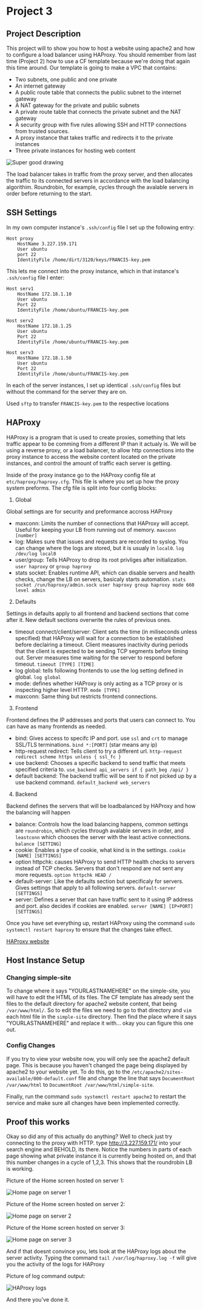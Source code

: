 # Project 3

## Project Description

This project will to show you how to host a website using apache2 and how to configure a load balancer using HAProxy. You should remember from last time (Project 2) how to use a CF template because we're doing that again this time around. Our template is going to make a VPC that contains: 

- Two subnets, one public and one private 
- An internet gateway
- A public route table that connects the public subnet to the internet gateway 
- A NAT gateway for the private and public subnets 
- A private route table that connects the private subnet and the NAT gateway
- A security group with five rules allowing SSH and HTTP connections from trusted sources.
- A proxy instance that takes traffic and redirects it to the private instances
- Three private instances for hosting web content

![Super good drawing](Images/lbdiagram.jpg)

The load balancer takes in traffic from the proxy server, and then allocates the traffic to its connected servers in accordance with the load balancing algorithim. Roundrobin, for example, cycles through the avalable servers in order before returning to the start.

## SSH Settings

In my own computer instance's `.ssh/config` file I set up the following entry:

```
Host proxy
    HostName 3.227.159.171
    User ubuntu
    port 22
    IdentityFile /home/dirt/3120/keys/FRANCIS-key.pem
```

This lets me connect into the proxy instance, which in that instance's `.ssh/config` file I enter:

```
Host serv1
    HostName 172.18.1.10
    User ubuntu
    Port 22
    IdentityFile /home/ubuntu/FRANCIS-key.pem

Host serv2
    HostName 172.18.1.25
    User ubuntu
    Port 22
    IdentityFile /home/ubuntu/FRANCIS-key.pem

Host serv3
    HostName 172.18.1.50
    User ubuntu
    Port 22
    IdentityFile /home/ubuntu/FRANCIS-key.pem
```

In each of the server instances, I set up identical `.ssh/config` files but without the command for the server they are on.

Used `sftp` to transfer `FRANCIS-key.pem` to the respective locations

## HAProxy

HAProxy is a program that is used to create proxies, something that lets traffic appear to be comming from a different IP than it actualy is. We will be using a reverse proxy, or a load balancer, to allow http connections into the proxy instance to access the website content located on the private instances, and control the amount of traffic each server is getting.


Inside of the proxy instance go to the HAProxy config file at `etc/haproxy/haproxy.cfg`. This file is where you set up how the proxy system preforms. The cfg file is split into four config blocks:

1. Global

Global settings are for security and preformance accross HAProxy

- maxconn: Limits the number of connections that HAProxy will accept. Useful for keeping your LB from running out of memory. `maxconn [number]`
- log: Makes sure that issues and requests are recorded to syslog. You can change where the logs are stored, but it is usualy in `local0`. `log /dev/log local0`
- user/group: Tells HAProxy to drop its root privliges after initialization. `user haproxy` or `group haproxy`
- stats socket: Enables runtime API, which can disable servers and health checks, change the LB on servers, basicaly starts automation. `stats socket /run/haproxy/admin.sock user haproxy group haproxy mode 660 level admin`

2. Defaults

Settings in defaults apply to all frontend and backend sections that come after it. New default sections overwrite the rules of previous ones.

- timeout connect/client/server: Client sets the time (in miliseconds unless specified) that HAProxy will wait for a connection to be established before declairing a timeout. Client measures inactivity during periods that the client is expected to be sending TCP segments before timing out. Server measures time waiting for the server to respond before timeout. `timeout [TYPE] [TIME]`
- log global: tells following frontends to use the log setting defined in global. `log global`
- mode: defines whether HAProxy is only acting as a TCP proxy or is inspecting higher level HTTP. `mode [TYPE]`
- maxconn: Same thing but restricts frontend connections.

3. Frontend

Frontend defines the IP addresses and ports that users can connect to. You can have as many frontends as needed.

- bind: Gives access to specifc IP and port. use `ssl` and `crt` to manage SSL/TLS terminations. `bind *:[PORT]` (star means any ip)
- http-request redirect: Tells client to try a different url. `http-request redirect scheme https unless { ssl_fc }`
- use backend: Chooses a specific backend to send traffic that meets specified criteria to. `use_backend api_servers if { path_beg /api/ }`
- default backend: The backend traffic will be sent to if not picked up by a use backend command. `default_backend web_servers`

4. Backend

Backend defines the servers that will be loadbalanced by HAProxy and how the balancing will happen

- balance: Controls how the load balancing happens, common settings are `roundrobin`, which cycles through avalable servers in order, and `leastconn` which chooses the server with the least active connections. `balance [SETTING]`
- cookie: Enables a type of cookie, what kind is in the settings. `cookie [NAME] [SETTINGS]`
- option httpchk: causes HAProxy to send HTTP health checks to servers instead of TCP checks. Servers that don't respond are not sent any more requests. `option httpchk HEAD /`
- default-server: Like the defaults section but specificaly for servers. Gives settings that apply to all following servers. `default-server [SETTINGS]`
- server: Defines a server that can have traffic sent to it using IP address and port. also decides if cookies are enabled. `server [NAME] [IP+PORT] [SETTINGS]`

Once you have set everything up, restart HAProxy using the command `sudo systemctl restart haproxy` to ensure that the changes take effect.

[HAProxy website](https://www.haproxy.com/blog/the-four-essential-sections-of-an-haproxy-configuration)

## Host Instance Setup

### Changing simple-site

To change where it says "YOURLASTNAMEHERE" on the simple-site, you will have to edit the HTML of its files. The CF template has already sent the files to the default directory for apache2 website content, that being `/var/www/html/`. So to edit the files we need to go to that directory and `vim` each html file in the `simple-site` directory. Then find the place where it says "YOURLASTNAMEHERE" and replace it with... okay you can figure this one out.

### Config Changes

If you try to view your website now, you will only see the apache2 default page. This is because you haven't changed the page being displayed by apache2 to your website yet. To do this, go to the `/etc/apache2/sites-available/000-default.conf` file and change the line that says `DocumentRoot /var/www/html` to `DocumentRoot /var/www/html/simple-site`.

Finally, run the command `sudo systemctl restart apache2` to restart the service and make sure all changes have been implemented correctly.

## Proof this works

Okay so did any of this actually do anything? Well to check just try connecting to the proxy with HTTP. type http://3.227.159.171/ into your search engine and BEHOLD, its there. Notice the numbers in parts of each page showing what private instance it is currently being hosted on, and that this number changes in a cycle of 1,2,3. This shows that the roundrobin LB is working.

Picture of the Home screen hosted on server 1:

![Home page on server 1](Images/Home1.jpg)

Picture of the Home screen hosted on server 2:

![Home page on server 2](Images/Home2.jpg)

Picture of the Home screen hosted on server 3:

![Home page on server 3](Images/Home3.jpg)

And if that doesnt convince you, lets look at the HAProxy logs about the server activity. Typing the command `tail /var/log/haproxy.log -f` will give you the activity of the logs for HAProxy

Picture of log command output:

![HAProxy logs](Images/Logs.jpg)

And there you've done it.